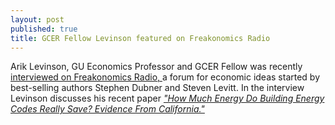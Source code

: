 ```yaml
---
layout: post
published: true
title: GCER Fellow Levinson featured on Freakonomics Radio
---
```


<p> Arik Levinson, GU Economics Professor and GCER Fellow was recently <a href= "http://freakonomics.com/2015/02/05/how-efficient-is-energy-efficiency-a-new-freakonomics-radio-podcast/"> interviewed on Freakonomics Radio, </a>  a forum for economic ideas started by best-selling authors  Stephen Dubner and Steven Levitt.  In the interview Levinson discusses his recent paper  <a href= "http://faculty.georgetown.edu/aml6/pdfs&zips/BuildingCodes.pdf">  <em>"How Much Energy Do Building Energy Codes Really Save? Evidence From California." </em> </a> </p>